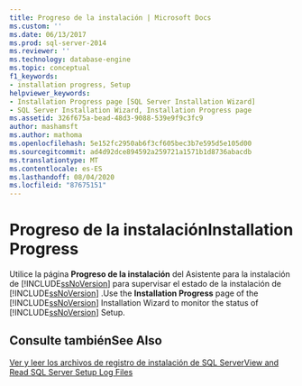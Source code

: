 ```yaml
---
title: Progreso de la instalación | Microsoft Docs
ms.custom: ''
ms.date: 06/13/2017
ms.prod: sql-server-2014
ms.reviewer: ''
ms.technology: database-engine
ms.topic: conceptual
f1_keywords:
- installation progress, Setup
helpviewer_keywords:
- Installation Progress page [SQL Server Installation Wizard]
- SQL Server Installation Wizard, Installation Progress page
ms.assetid: 326f675a-bead-48d3-9088-539e9f9c3fc9
author: mashamsft
ms.author: mathoma
ms.openlocfilehash: 5e152fc2950ab6f3cf605bec3b7e595d5e105d00
ms.sourcegitcommit: ad4d92dce894592a259721a1571b1d8736abacdb
ms.translationtype: MT
ms.contentlocale: es-ES
ms.lasthandoff: 08/04/2020
ms.locfileid: "87675151"
---
```

# <a name="installation-progress"></a><span data-ttu-id="4ce9e-102">Progreso de la instalación</span><span class="sxs-lookup"><span data-stu-id="4ce9e-102">Installation Progress</span></span>
  <span data-ttu-id="4ce9e-103">Utilice la página **Progreso de la instalación** del Asistente para la instalación de [!INCLUDE[ssNoVersion](../../includes/ssnoversion-md.md)] para supervisar el estado de la instalación de [!INCLUDE[ssNoVersion](../../includes/ssnoversion-md.md)] .</span><span class="sxs-lookup"><span data-stu-id="4ce9e-103">Use the **Installation Progress** page of the [!INCLUDE[ssNoVersion](../../includes/ssnoversion-md.md)] Installation Wizard to monitor the status of [!INCLUDE[ssNoVersion](../../includes/ssnoversion-md.md)] Setup.</span></span>  
  
## <a name="see-also"></a><span data-ttu-id="4ce9e-104">Consulte también</span><span class="sxs-lookup"><span data-stu-id="4ce9e-104">See Also</span></span>  
 [<span data-ttu-id="4ce9e-105">Ver y leer los archivos de registro de instalación de SQL Server</span><span class="sxs-lookup"><span data-stu-id="4ce9e-105">View and Read SQL Server Setup Log Files</span></span>](../../database-engine/install-windows/view-and-read-sql-server-setup-log-files.md)  
  
  
